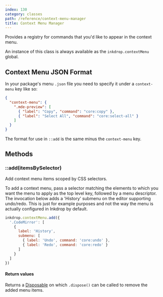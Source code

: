 ```yaml
---
index: 130
category: classes
path: /reference/context-menu-manager
title: Context Menu Manager
---
```


Provides a registry for commands that you'd like to appear in the context menu.

An instance of this class is always available as the `inkdrop.contextMenu` global.

## Context Menu JSON Format

In your package's menu `.json` file you need to specify it under a `context-menu` key like so:

```json
{
  "context-menu": {
    ".mde-preview": [
      { "label": "Copy", "command": "core:copy" },
      { "label": "Select All", "command": "core:select-all" }
    ]
  }
}
```

The format for use in `::add` is the same minus the `context-menu` key.

## Methods

### ::add(itemsBySelector)

Add context menu items scoped by CSS selectors.

To add a context menu, pass a selector matching the elements to which you want the menu to apply as the top level key, followed by a menu descriptor.
The invocation below adds a 'History' submenu on the editor supporting undo/redo.
This is just for example purposes and not the way the menu is actually configured in Inkdrop by default.

```js
inkdrop.contextMenu.add({
  '.CodeMirror': [
    {
      label: 'History',
      submenu: [
        { label: 'Undo', command: 'core:undo' },
        { label: 'Redo', command: 'core:redo' }
      ]
    }
  ]
})
```

#### Return values

Returns a [Disposable](/reference/disposable) on which `.dispose()` can be called to remove the added menu items.
